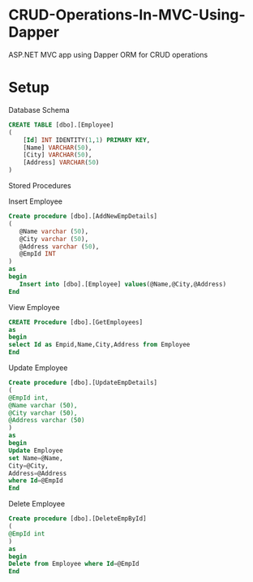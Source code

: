 # CRUD-Operations-In-MVC-Using-Dapper
ASP.NET MVC app using Dapper ORM for CRUD operations

# Setup
Database Schema
```SQL
CREATE TABLE [dbo].[Employee]
(
	[Id] INT IDENTITY(1,1) PRIMARY KEY,
	[Name] VARCHAR(50),
	[City] VARCHAR(50),
	[Address] VARCHAR(50)
)
```
Stored Procedures

Insert Employee
```SQL
Create procedure [dbo].[AddNewEmpDetails]  
(  
   @Name varchar (50),  
   @City varchar (50),  
   @Address varchar (50),
   @EmpId INT
)  
as  
begin  
   Insert into [dbo].[Employee] values(@Name,@City,@Address)  
End 
```
View Employee
```SQL
CREATE Procedure [dbo].[GetEmployees]  
as  
begin  
select Id as Empid,Name,City,Address from Employee
End   
```
Update Employee
```SQL
Create procedure [dbo].[UpdateEmpDetails]
(
@EmpId int,
@Name varchar (50),
@City varchar (50),
@Address varchar (50)
)
as
begin
Update Employee
set Name=@Name,
City=@City,
Address=@Address
where Id=@EmpId
End 
```
Delete Employee
```SQL
Create procedure [dbo].[DeleteEmpById]
(
@EmpId int
)
as
begin
Delete from Employee where Id=@EmpId
End 
```
